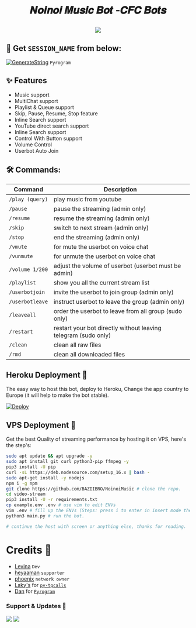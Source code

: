 #      <p align="center">𝑵𝒐𝒊𝒏𝒐𝒊 𝑴𝒖𝒔𝒊𝒄 𝑩𝒐𝒕 -𝑪𝑭𝑪 𝑩𝒐𝒕𝒔  </a></p>
<p align="center">

<p align="center"><a href="https://t.me/noinoi_bot"><img src="https://telegra.ph/file/842f2023edaf5b6f726d9.jpg"></a></p>
<p align="center">
    


## 🧪 Get `SESSION_NAME` from below:

[![GenerateString](https://img.shields.io/badge/repl.it-generateString-yellowgreen)](https://replit.com/@levinalab/StringSession#main.py) ``Pyrogram``


## ✨ Features
- Music support
- MultiChat support
- Playlist & Queue support
- Skip, Pause, Resume, Stop feature
- Inline Search support
- YouTube direct search support
- Inline Search support
- Control With Button support
- Volume Control
- Userbot Auto Join

## 🛠 Commands:
| Command | Description |
| ------ | ------ |
| `/play (query)` | play music from youtube |
| `/pause` | pause the streaming (admin only) |
| `/resume` | resume the streaming (admin only) |
| `/skip` | switch to next stream (admin only) |
| `/stop` | end the streaming (admin only) |
| `/vmute` | for mute the userbot on voice chat |
| `/vunmute` | for unmute the userbot on voice chat |
| `/volume 1/200` | adjust the volume of userbot (userbot must be admin) |
| `/playlist` | show you all the current stream list |
| `/userbotjoin` | invite the userbot to join group (admin only) |
| `/userbotleave` | instruct userbot to leave the group (admin only) |
| `/leaveall` | order the userbot to leave from all group (sudo only) |
| `/restart` | restart your bot directly without leaving telegram (sudo only) |
| `/clean` | clean all raw files |
| `/rmd` | clean all downloaded files |


## Heroku Deployment 💜
The easy way to host this bot, deploy to Heroku, Change the app country to Europe (it will help to make the bot stable).

[![Deploy](https://www.herokucdn.com/deploy/button.svg)](https://heroku.com/deploy?template=https://github.com/opbrutal/BROTHERS-Vc)

## VPS Deployment 📡
Get the best Quality of streaming performance by hosting it on VPS, here's the step's:

```sh
sudo apt update && apt upgrade -y
sudo apt install git curl python3-pip ffmpeg -y
pip3 install -U pip
curl -sL https://deb.nodesource.com/setup_16.x | bash -
sudo apt-get install -y nodejs
npm i -g npm
git clone https://github.com/BAZIIBRO/NoinoiMusic # clone the repo.
cd video-stream
pip3 install -U -r requirements.txt
cp example.env .env # use vim to edit ENVs
vim .env # fill up the ENVs (Steps: press i to enter in insert mode then edit the file. Press Esc to exit the editing mode then type :wq! and press Enter key to save the file).
python3 main.py # run the bot.

# continue the host with screen or anything else, thanks for reading.
```

# Credits 💖

- [Levina](https://github.com/levina-lab) ``Dev``
- [heyaaman](https://github.com/heyaaman) ``supporter``
- [phoenix](https://t.me/phoenixwarmed) ``network owner``
- [Laky's](https://github.com/Laky-64) for [``py-tgcalls``](https://github.com/pytgcalls/pytgcalls)
- [Dan](https://github.com/delivrance) for [``Pyrogram``](https://github.com/pyrogram)

### Support & Updates 🎑
<a href="https://t.me/CFC_BOT_SUPPORT"><img src="https://img.shields.io/badge/Join-Group%20Support-blue.svg?style=for-the-badge&logo=Telegram"></a> <a href="https://t.me/BAZIGARXD"><img src="https://img.shields.io/badge/Join-Updates%20Channel-blue.svg?style=for-the-badge&logo=Telegram"></a>
